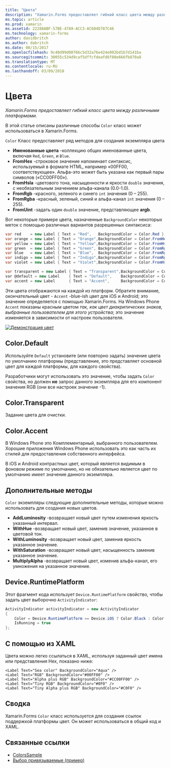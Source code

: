 ```yaml
---
title: "Цвета"
description: "Xamarin.Forms предоставляет гибкий класс цвета между различными платформами."
ms.topic: article
ms.prod: xamarin
ms.assetid: 22288ABF-57BE-47A9-ACC3-AC604D787C46
ms.technology: xamarin-forms
author: davidbritch
ms.author: dabritch
ms.date: 08/15/2017
ms.openlocfilehash: 9c40d99d80766c5d32a76e424e902bd1b7d141ba
ms.sourcegitcommit: 30055c534d9caf5dffcfdeafd6f08e666fb870a8
ms.translationtype: MT
ms.contentlocale: ru-RU
ms.lasthandoff: 03/09/2018
---
```

# <a name="colors"></a>Цвета

_Xamarin.Forms предоставляет гибкий класс цвета между различными платформами._

В этой статье описаны различные способы `Color` класс может использоваться в Xamarin.Forms.

`Color` Класс предоставляет ряд методов для создания экземпляра цвета

-  **Именованные цвета** -коллекцию общих именованные цвета, включая `Red`, `Green`, и `Blue`.
-  **FromHex** -строковое значение напоминает синтаксис, используемый в формате HTML, например «00FF00, соответствующее». Альфа-это может быть указана как первый пары символов («CC00FF00»).
-  **FromHsla** -цветового тона, насыщенности и яркости `double` значения, с необязательным значением альфа-канала (0.0-1.0).
-  **FromRgb** -красного, зеленого и синего `int` значения (0 – 255).
-  **FromRgba** -красный, зеленый, синий и альфа-канал `int` значения (0 – 255).
-  **FromUint** -задать один `double` значение, представляющее **argb**.

Вот некоторые примере цвета, назначенные `BackgroundColor` некоторых меток с помощью различных вариантов разрешенных синтаксиса:

```csharp
var red    = new Label { Text = "Red",   BackgroundColor = Color.Red };
var orange = new Label { Text = "Orange",BackgroundColor = Color.FromHex("FF6A00") };
var yellow = new Label { Text = "Yellow",BackgroundColor = Color.FromHsla(0.167, 1.0, 0.5, 1.0) };
var green  = new Label { Text = "Green", BackgroundColor = Color.FromRgb (38, 127, 0) };
var blue   = new Label { Text = "Blue",  BackgroundColor = Color.FromRgba(0, 38, 255, 255) };
var indigo = new Label { Text = "Indigo",BackgroundColor = Color.FromRgb (0, 72, 255) };
var violet = new Label { Text = "Violet",BackgroundColor = Color.FromHsla(0.82, 1, 0.25, 1) };

var transparent = new Label { Text = "Transparent",BackgroundColor = Color.Transparent };
var @default = new Label    { Text = "Default",    BackgroundColor = Color.Default };
var accent = new Label      { Text = "Accent",     BackgroundColor = Color.Accent };
```

Эти цвета отображаются на каждой из платформ. Обратите внимание, окончательный цвет - `Accent` -blue-ish цвет для iOS и Android; это значение определяется с помощью Xamarin.Forms. На Windows Phone `Accent` показаны красным цветом *так, как цвет диакритических знаков, выбранные пользователем для этого устройства*; это значение изменяется в зависимости от настроек пользователя.

 [![Демонстрация цвет](colors-images/colors-sml.png "Демонстрация цвет")](colors-images/colors.png#lightbox "Демонстрация цвета")

## <a name="colordefault"></a>Color.Default

Используйте `Default` установите (или повторно задать) значение цвета по умолчанию платформы (представление, это представляет основной цвет для каждой платформы, для каждого свойства).

Разработчики могут использовать это значение, чтобы задать `Color` свойства, но должен **не** запрос данного экземпляра для его компонент значения RGB (они все настроек значение -1).

## <a name="colortransparent"></a>Color.Transparent

Задание цвета для очистки.

## <a name="coloraccent"></a>Color.Accent

В Windows Phone это Комплементарный, выбранного пользователем. Хорошие приложения Windows Phone использовать это как часть их стилей для предоставления собственного интерфейса.

В iOS и Android контрастных цвет, который является видимым в фоновом режиме по умолчанию, но не обязательно является цвет по умолчанию имеет значение данного экземпляра.

## <a name="additional-methods"></a>Дополнительные методы

`Color` экземпляры следующие дополнительные методы, которые можно использовать для создания новых цветов.

-  **AddLuminosity** -возвращает новый цвет путем изменения яркость указанный интервал.
-  **WithHue** -возвращает новый цвет, заменив значение, указанное в цветовой тон.
-  **WithLuminosity** -возвращает новый цвет, заменив яркость указанное значение.
-  **WithSaturation** -возвращает новый цвет, насыщенность заменив указанное значение.
-  **MultiplyAlpha** -возвращает новый цвет, изменив альфа-канал, его умножения на указанное значение.

## <a name="deviceruntimeplatform"></a>Device.RuntimePlatform

Этот фрагмент кода использует `Device.RuntimePlatform` свойство, чтобы задать цвет выборочно `ActivityIndicator`:

```csharp
ActivityIndicator activityIndicator = new ActivityIndicator
{
    Color = Device.RuntimePlatform == Device.iOS ? Color.Black : Color.Default,
    IsRunning = true
};
```

## <a name="using-from-xaml"></a>С помощью из XAML

Цвета можно легко ссылаться в XAML, используя заданный цвет имена или представления Hex, показано ниже:

```xaml
<Label Text="Sea color" BackgroundColor="Aqua" />
<Label Text="RGB" BackgroundColor="#00FF00" />
<Label Text="Alpha plus RGB" BackgroundColor="#CC00FF00" />
<Label Text="Tiny RGB" BackgroundColor="#0F0" />
<Label Text="Tiny Alpha plus RGB" BackgroundColor="#C0F0" />
```

## <a name="summary"></a>Сводка

Xamarin.Forms `Color` класс используется для создания ссылок поддержкой платформы цвет. Он может использоваться в общий код и XAML.


## <a name="related-links"></a>Связанные ссылки

- [ColorsSample](https://developer.xamarin.com/samples/WorkingWithColors)
- [Выбор привязываемые (пример)](https://developer.xamarin.com/samples/xamarin-forms/UserInterface/BindablePicker/)
